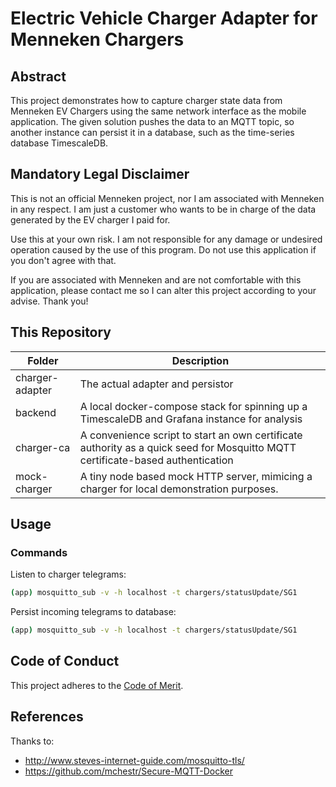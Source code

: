 # Electric Vehicle Charger Adapter for Menneken Chargers

## Abstract

This project demonstrates how to capture charger state data from Menneken EV Chargers using the same network interface
as the mobile application. The given solution pushes the data to an MQTT topic, so another instance can persist it in a
database, such as the time-series database TimescaleDB.

## Mandatory Legal Disclaimer
This is not an official Menneken project, nor I am associated with Menneken in any respect. I am just a customer who wants to be in charge of the data generated by the EV charger I paid for.

Use this at your own risk. I am not responsible for any damage or undesired operation caused by the use of this program. Do not use this application if you don't agree with that.

If you are associated with Menneken and are not comfortable with this application, please contact me so I can alter this project according to your advise. Thank you!

## This Repository

| Folder | Description |
| --- | --- |
| charger-adapter| The actual adapter and persistor |
| backend | A local docker-compose stack for spinning up a TimescaleDB and Grafana instance for analysis |
| charger-ca | A convenience script to start an own certificate authority as a quick seed for Mosquitto MQTT certificate-based authentication |
| mock-charger| A tiny node based mock HTTP server, mimicing a charger for local demonstration purposes.|| charger-adapter| The main project


## Usage

### Commands

Listen to charger telegrams:

```bash
(app) mosquitto_sub -v -h localhost -t chargers/statusUpdate/SG1
```

Persist incoming telegrams to database:

```bash
(app) mosquitto_sub -v -h localhost -t chargers/statusUpdate/SG1
```

## Code of Conduct
This project adheres to the [Code of Merit](https://codeofmerit.org/code/).

## References
Thanks to:
- http://www.steves-internet-guide.com/mosquitto-tls/
- https://github.com/mchestr/Secure-MQTT-Docker